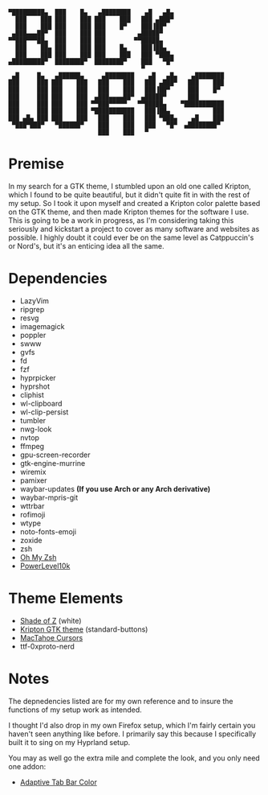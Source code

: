 ```ascii
▀█████████▄  ███    █▄   ▄████████    ▄█   ▄█▄              
  ███    ███ ███    ███ ███    ███   ███ ▄███▀              
  ███    ███ ███    ███ ███    █▀    ███▐██▀                
 ▄███▄▄▄██▀  ███    ███ ███         ▄█████▀                 
▀▀███▀▀▀██▄  ███    ███ ███        ▀▀█████▄                 
  ███    ██▄ ███    ███ ███    █▄    ███▐██▄                
  ███    ███ ███    ███ ███    ███   ███ ▀███▄              
▄█████████▀  ████████▀  ████████▀    ███   ▀█▀              
                                     ▀                      
 ▄█     █▄   ▄██████▄     ▄████████    ▄█   ▄█▄    ▄████████
███     ███ ███    ███   ███    ███   ███ ▄███▀   ███    ███
███     ███ ███    ███   ███    ███   ███▐██▀     ███    █▀ 
███     ███ ███    ███  ▄███▄▄▄▄██▀  ▄█████▀      ███       
███     ███ ███    ███ ▀▀███▀▀▀▀▀   ▀▀█████▄    ▀███████████
███     ███ ███    ███ ▀███████████   ███▐██▄            ███
███ ▄█▄ ███ ███    ███   ███    ███   ███ ▀███▄    ▄█    ███
 ▀███▀███▀   ▀██████▀    ███    ███   ███   ▀█▀  ▄████████▀ 
                         ███    ███   ▀                                     
```

# Premise
In my search for a GTK theme, I stumbled upon an old one called Kripton, which I found to be quite beautiful, but it didn't quite fit in with the rest of my setup. So I took it upon myself and created a Kripton color palette based on the GTK theme, and then made Kripton themes for the software I use. This is going to be a work in progress, as I'm considering taking this seriously and kickstart a project to cover as many software and websites as possible. I highly doubt it could ever be on the same level as Catppuccin's or Nord's, but it's an enticing idea all the same.

# Dependencies
- LazyVim
- ripgrep
- resvg
- imagemagick
- poppler
- swww
- gvfs
- fd
- fzf
- hyprpicker
- hyprshot
- cliphist
- wl-clipboard
- wl-clip-persist
- tumbler
- nwg-look
- nvtop
- ffmpeg
- gpu-screen-recorder
- gtk-engine-murrine
- wiremix
- pamixer
- waybar-updates __(If you use Arch or any Arch derivative)__
- waybar-mpris-git
- wttrbar
- rofimoji
- wtype
- noto-fonts-emoji
- zoxide
- zsh
- [Oh My Zsh](https://ohmyz.sh/)
- [PowerLevel10k](https://github.com/romkatv/powerlevel10k)

# Theme Elements
- [Shade of Z](https://www.gnome-look.org/p/1516492) (white)
- [Kripton GTK theme](https://www.gnome-look.org/s/Gnome/p/1365372/) (standard-buttons)
- [MacTahoe Cursors](https://www.gnome-look.org/p/2305688)
- ttf-0xproto-nerd

# Notes
The depnedencies listed are for my own reference and to insure the functions of my setup work as intended.

I thought I'd also drop in my own Firefox setup, which I'm fairly certain you haven't seen anything like before. I primarily say this because I specifically built it to sing on my Hyprland setup.

You may as well go the extra mile and complete the look, and you only need one addon:

- [Adaptive Tab Bar Color](https://addons.mozilla.org/en-US/firefox/addon/adaptive-tab-bar-colour/)
